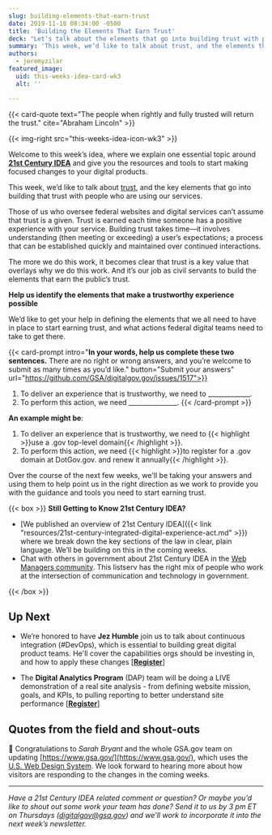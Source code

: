 ```yaml
---
slug: building-elements-that-earn-trust
date: 2019-11-18 08:34:00 -0500
title: 'Building the Elements That Earn Trust'
deck: "Let’s talk about the elements that go into building trust with people who are using our services&#46;"
summary: 'This week, we’d like to talk about trust, and the elements that go into building trust with people who are using our services&#46;'
authors:
  - jeremyzilar
featured_image:
  uid: this-weeks-idea-card-wk3
  alt: ''

---
```


{{< card-quote text="The people when rightly and fully trusted will return the trust." cite="Abraham Lincoln" >}}

{{< img-right src="this-weeks-idea-icon-wk3" >}}

Welcome to this week’s idea, where we explain one essential topic around [**21st Century IDEA**](https://digital.gov/resources/21st-century-integrated-digital-experience-act/) and give you the resources and tools to start making focused changes to your digital products.

This week, we’d like to talk about [trust](https://www.merriam-webster.com/dictionary/trust), and the key elements that go into building that trust with people who are using our services.

Those of us who oversee federal websites and digital services can’t assume that trust is a given. Trust is earned each time someone has a positive experience with your service. Building trust takes time&mdash;it involves understanding (then meeting or exceeding) a user’s expectations; a process that can be established quickly and maintained over continued interactions.

The more we do this work, it becomes clear that trust is a key value that overlays why we do this work. And it’s our job as civil servants to build the elements that earn the public’s trust.

**Help us identify the elements that make a trustworthy experience possible**

We’d like to get your help in defining the elements that we all need to have in place to start earning trust, and what actions federal digital teams need to take to get there.

{{< card-prompt intro="**In your words, help us complete these two sentences.** There are no right or wrong answers, and you’re welcome to submit as many times as you’d like." button="Submit your answers" url="https://github.com/GSA/digitalgov.gov/issues/1517">}}

1. To deliver an experience that is trustworthy, we need to _____________.
2. To perform this action, we need _______________.
{{< /card-prompt >}}

**An example might be**:

1. To deliver an experience that is trustworthy, we need to {{< highlight >}}use a .gov top-level domain{{< /highlight >}}.
2. To perform this action, we need {{< highlight >}}to register for a .gov domain at DotGov.gov. and renew it annually{{< /highlight >}}.

Over the course of the next few weeks, we'll be taking your answers and using them to help point us in the right direction as we work to provide you with the guidance and tools you need to start earning trust.

{{< box >}}
**Still Getting to Know 21st Century IDEA?**

- [We published an overview of 21st Century IDEA]({{< link "resources/21st-century-integrated-digital-experience-act.md" >}}) where we break down the key sections of the law in clear, plain language. We’ll be building on this in the coming weeks.
- Chat with others in government about 21st Century IDEA in the [Web Managers community](https://digital.gov/communities/web-content-managers/). This listserv has the right mix of people who work at the intersection of communication and technology in government.

{{< /box >}}

## Up Next

- We’re honored to have **Jez Humble** join us to talk about continuous integration (#DevOps), which is essential to building great digital product teams. He'll cover the capabilities orgs should be investing in, and how to apply these changes [[**Register**](https://digital.gov/event/2019/11/19/jez-humble-building-scaling-high-performing-technology-organizations/)]

- The **Digital Analytics Program** (DAP) team will be doing a LIVE demonstration of a real site analysis - from defining website mission, goals, and KPIs, to pulling reporting to better understand site performance [[**Register**](https://digital.gov/event/2019/11/20/dap-learning-series-site-analysis-live/)]


## Quotes from the field and shout-outs

:tada: Congratulations to *Sarah Bryant* and the whole GSA.gov team on updating [https://www.gsa.gov/](https://www.gsa.gov/), which uses the [U.S. Web Design System](https://designsystem.digital.gov/). We look forward to hearing more about how visitors are responding to the changes in the coming weeks.

---

_Have a 21st Century IDEA related comment or question? Or maybe you’d like to shout out some work your team has done? Send it to us by 3 pm ET on Thursdays ([digitalgov@gsa.gov](mailto:digitalgov@gsa.gov)) and we’ll work to incorporate it into the next week’s newsletter._
